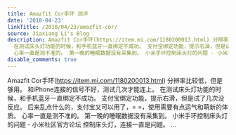 ```yaml
---
title: Amazfit Cor手环 测评
date: '2018-04-23'
linkTitle: /2018/04/23/amazfit-cor/
source: Jiaxiang Li's Blog
description: Amazfit Cor手环(https://item.mi.com/1180200013.html) 分辨率比较低，但是够用。 和iPhone连接的信号不好，测试几次才能连上。
  在测试床头灯功能的时候，和手机蓝牙一直绑定不成功。 支付宝绑定功能，提示右滑，但是试了几次没反应。 后来乱点什么的，支付宝又可以用了，= =，使用需要有点运气和萌新的体质。
  心率一直是测不准的。 第一晚的睡眠数据没有采集到。 小米手环控制床头灯的问题 - 小米社区官方论坛 控制床头灯，连接一直是问题。  ...
disable_comments: true
---
```

Amazfit Cor手环(https://item.mi.com/1180200013.html) 分辨率比较低，但是够用。 和iPhone连接的信号不好，测试几次才能连上。 在测试床头灯功能的时候，和手机蓝牙一直绑定不成功。 支付宝绑定功能，提示右滑，但是试了几次没反应。 后来乱点什么的，支付宝又可以用了，= =，使用需要有点运气和萌新的体质。 心率一直是测不准的。 第一晚的睡眠数据没有采集到。 小米手环控制床头灯的问题 - 小米社区官方论坛 控制床头灯，连接一直是问题。  ...